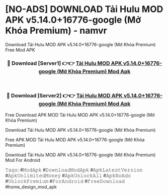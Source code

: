 # [NO-ADS] DOWNLOAD Tải Hulu MOD APK v5.14.0+16776-google (Mở Khóa Premium) - namvr
Download Tải Hulu MOD APK v5.14.0+16776-google (Mở Khóa Premium) Free Mod APK

<div align="center">
<h3>🔴 Download [Server1] 👉👉 <a href="https://apk-comot.site?title=Tải_Hulu_MOD_APK_v5.14.0+16776-google_(Mở_Khóa_Premium)">Tải Hulu MOD APK v5.14.0+16776-google (Mở Khóa Premium) Mod Apk</a></h3><br>

<h3>🔴 Download [Server2] 👉👉 <a href="https://apk-comot.site?title=Tải_Hulu_MOD_APK_v5.14.0+16776-google_(Mở_Khóa_Premium)">Tải Hulu MOD APK v5.14.0+16776-google (Mở Khóa Premium) Mod Apk</a></h3>
</div>


Free Download APK MOD Tải Hulu MOD APK v5.14.0+16776-google (Mở Khóa Premium)

Download Tải Hulu MOD APK v5.14.0+16776-google (Mở Khóa Premium) 

Free APK MOD Tải Hulu MOD APK v5.14.0+16776-google (Mở Khóa Premium) 

Download Tải Hulu MOD APK v5.14.0+16776-google (Mở Khóa Premium) Mod For Android

𝚃𝚊𝚐𝚜: #𝙼𝚘𝚍𝙰𝚙𝚔 #𝙳𝚘𝚠𝚗𝚕𝚘𝚊𝚍𝙼𝚘𝚍𝙰𝚙𝚔 #𝙰𝚙𝚔𝙻𝚊𝚝𝚎𝚜𝚝𝚅𝚎𝚛𝚜𝚒𝚘𝚗 #𝙰𝚙𝚔𝚄𝚗𝚕𝚒𝚖𝚒𝚝𝚎𝚍𝙼𝚘𝚗𝚎𝚢 #𝙰𝚙𝚔𝚄𝚗𝚕𝚘𝚌𝚔𝙰𝚕𝚕 #𝙰𝚙𝚔𝙽𝚘𝙰𝚍𝚜 #𝚄𝚗𝚕𝚘𝚌𝚔𝙿𝚛𝚎𝚖𝚒𝚞𝚖 #𝙵𝚘𝚛𝙰𝚗𝚍𝚛𝚘𝚒𝚍 #𝙵𝚛𝚎𝚎𝙳𝚘𝚠𝚗𝚕𝚘𝚊𝚍 #home_design_mod_apk